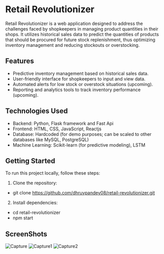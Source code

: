 # Retail Revolutionizer

Retail Revolutionizer is a web application designed to address the challenges faced by shopkeepers in managing product quantities in their shops. It utilizes historical sales data to predict the quantities of products that should be procured for future stock replenishment, thus optimizing inventory management and reducing stockouts or overstocking.

## Features

- Predictive inventory management based on historical sales data.
- User-friendly interface for shopkeepers to input and view data.
- Automated alerts for low stock or overstock situations (upcoming).
- Reporting and analytics tools to track inventory performance (upcoming).

## Technologies Used

- Backend: Python, Flask framework and Fast Api
- Frontend: HTML, CSS, JavaScript, Reactjs
- Database: Hardcoded (for demo purposes; can be scaled to other databases like MySQL, PostgreSQL)
- Machine Learning: Scikit-learn (for predictive modeling), LSTM 

## Getting Started

To run this project locally, follow these steps:

1. Clone the repository:
- git clone https://github.com/dhruvpandey08/retail-revolutionizer.git


2. Install dependencies:
- cd retail-revolutionizer
- npm start

## ScreenShots
![Capture](https://github.com/Dhruvpandey08/Retail_Revolutionizer/assets/87525399/b1ac8196-82c7-474e-a97d-46b307c0945f)
![Capture1](https://github.com/Dhruvpandey08/Retail_Revolutionizer/assets/87525399/7a1f720a-6cd1-4320-8597-153a8c7da77f)
![Capture2](https://github.com/Dhruvpandey08/Retail_Revolutionizer/assets/87525399/16de4579-9ad3-4b6e-a261-bd8fa31d065c)

